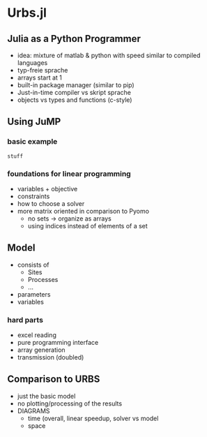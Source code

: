 # Urbs.jl

## Julia as a Python Programmer
- idea: mixture of matlab & python with speed similar to compiled languages
- typ-freie sprache
- arrays start at 1
- built-in package manager (similar to pip)
- Just-in-time compiler vs skript sprache
- objects vs types and functions (c-style)

## Using JuMP
### basic example
```
stuff
```
### foundations for linear programming
- variables + objective
- constraints
- how to choose a solver
- more matrix oriented in comparison to Pyomo
	* no sets -> organize as arrays
	* using indices instead of elements of a set

## Model
- consists of
	* Sites
	* Processes
	* ...
- parameters
- variables

### hard parts
- excel reading
- pure programming interface
- array generation
- transmission (doubled)

## Comparison to URBS
- just the basic model
- no plotting/processing of the results
- DIAGRAMS
	* time (overall, linear speedup, solver vs model
	* space
